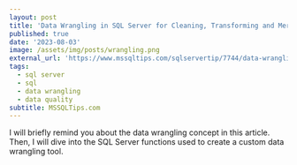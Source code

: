 ```yaml
---
layout: post
title: 'Data Wrangling in SQL Server for Cleaning, Transforming and Merging Data'
published: true
date: '2023-08-03'
image: /assets/img/posts/wrangling.png
external_url: 'https://www.mssqltips.com/sqlservertip/7744/data-wrangling-sql-server-examples/?utm_source=HadiFadlallah'
tags:
  - sql server
  - sql
  - data wrangling
  - data quality
subtitle: MSSQLTips.com
---
```

I will briefly remind you about the data wrangling concept in this article. Then, I will dive into the SQL Server functions used to create a custom data wrangling tool.

